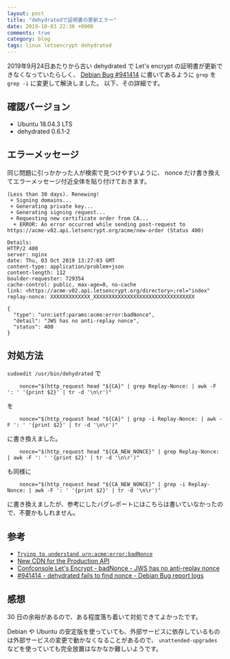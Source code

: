 ```yaml
---
layout: post
title: "dehydratedで証明書の更新エラー"
date: 2019-10-03 22:30 +0900
comments: true
category: blog
tags: linux letsencrypt dehydrated
---
```

2019年9月24日あたりから古い dehydrated で Let's encrypt の証明書が更新できなくなっていたらしく、
[Debian Bug #941414](https://bugs.debian.org/cgi-bin/bugreport.cgi?bug=941414) に書いてあるように
`grep` を `grep -i` に変更して解決しました。
以下、その詳細です。

<!--more-->

## 確認バージョン

- Ubuntu 18.04.3 LTS
- dehydrated 0.6.1-2

## エラーメッセージ

同じ問題に引っかかった人が検索で見つけやすいように、 nonce だけ書き換えてエラーメッセージ付近全体を貼り付けておきます。

```
(Less than 30 days). Renewing!
 + Signing domains...
 + Generating private key...
 + Generating signing request...
 + Requesting new certificate order from CA...
  + ERROR: An error occurred while sending post-request to https://acme-v02.api.letsencrypt.org/acme/new-order (Status 400)

Details:
HTTP/2 400
server: nginx
date: Thu, 03 Oct 2019 13:27:03 GMT
content-type: application/problem+json
content-length: 112
boulder-requester: 729354
cache-control: public, max-age=0, no-cache
link: <https://acme-v02.api.letsencrypt.org/directory>;rel="index"
replay-nonce: XXXXXXXXXXXXX_XXXXXXXXXXXXXXXXXXXXXXXXXXXXXXXXX

{
  "type": "urn:ietf:params:acme:error:badNonce",
  "detail": "JWS has no anti-replay nonce",
  "status": 400
}
```

## 対処方法

`sudoedit /usr/bin/dehydrated` で

```
    nonce="$(http_request head "${CA}" | grep Replay-Nonce: | awk -F ': ' '{print $2}' | tr -d '\n\r')"
```

を

```
    nonce="$(http_request head "${CA}" | grep -i Replay-Nonce: | awk -F ': ' '{print $2}' | tr -d '\n\r')"
```

に書き換えました。

```
    nonce="$(http_request head "${CA_NEW_NONCE}" | grep Replay-Nonce: | awk -F ': ' '{print $2}' | tr -d '\n\r')"
```

も同様に

```
    nonce="$(http_request head "${CA_NEW_NONCE}" | grep -i Replay-Nonce: | awk -F ': ' '{print $2}' | tr -d '\n\r')"
```

に書き換えましたが、参考にしたバグレポートにはこちらは書いていなかったので、不要かもしれません。

## 参考

- [`Trying to understand urn:acme:error:badNonce`](https://community.letsencrypt.org/t/trying-to-understand-urnerror-badnonce/102652)
- [New CDN for the Production API](https://community.letsencrypt.org/t/new-cdn-for-the-production-api/102629)
- [Confconsole Let's Encrypt - badNonce - JWS has no anti-replay nonce](https://github.com/turnkeylinux/tracker/issues/1359)
- [#941414 - dehydrated fails to find nonce - Debian Bug report logs](https://bugs.debian.org/cgi-bin/bugreport.cgi?bug=941414)

## 感想

30 日の余裕があるので、ある程度落ち着いて対処できてよかったです。

Debian や Ubuntu の安定版を使っていても、外部サービスに依存しているものは外部サービスの変更で動かなくなることがあるので、
`unattended-upgrades` などを使っていても完全放置はなかなか難しいようです。
